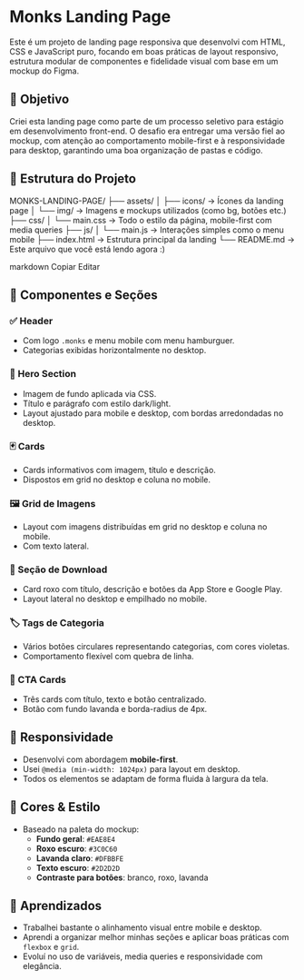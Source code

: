 #  Monks Landing Page

Este é um projeto de landing page responsiva que desenvolvi com HTML, CSS e JavaScript puro, focando em boas práticas de layout responsivo, estrutura modular de componentes e fidelidade visual com base em um mockup do Figma.

## 🎯 Objetivo

Criei esta landing page como parte de um processo seletivo para estágio em desenvolvimento front-end. O desafio era entregar uma versão fiel ao mockup, com atenção ao comportamento mobile-first e à responsividade para desktop, garantindo uma boa organização de pastas e código.

## 📁 Estrutura do Projeto

MONKS-LANDING-PAGE/
├── assets/
│ ├── icons/ → Ícones da landing page
│ └── img/ → Imagens e mockups utilizados (como bg, botões etc.)
├── css/
│ └── main.css → Todo o estilo da página, mobile-first com media queries
├── js/
│ └── main.js → Interações simples como o menu mobile
├── index.html → Estrutura principal da landing
└── README.md → Este arquivo que você está lendo agora :)

markdown
Copiar
Editar

## 🧩 Componentes e Seções

### ✅ Header
- Com logo `.monks` e menu mobile com menu hamburguer.
- Categorias exibidas horizontalmente no desktop.

### 🎯 Hero Section
- Imagem de fundo aplicada via CSS.
- Título e parágrafo com estilo dark/light.
- Layout ajustado para mobile e desktop, com bordas arredondadas no desktop.

### 🃏 Cards
- Cards informativos com imagem, título e descrição.
- Dispostos em grid no desktop e coluna no mobile.

### 🖼️ Grid de Imagens
- Layout com imagens distribuídas em grid no desktop e coluna no mobile.
- Com texto lateral.

### 📲 Seção de Download
- Card roxo com título, descrição e botões da App Store e Google Play.
- Layout lateral no desktop e empilhado no mobile.

### 🏷️ Tags de Categoria
- Vários botões circulares representando categorias, com cores violetas.
- Comportamento flexível com quebra de linha.

### 📌 CTA Cards
- Três cards com título, texto e botão centralizado.
- Botão com fundo lavanda e borda-radius de 4px.

## 📱 Responsividade

- Desenvolvi com abordagem **mobile-first**.
- Usei `@media (min-width: 1024px)` para layout em desktop.
- Todos os elementos se adaptam de forma fluida à largura da tela.

## 🎨 Cores & Estilo

- Baseado na paleta do mockup:
  - **Fundo geral**: `#EAE8E4`
  - **Roxo escuro**: `#3C0C60`
  - **Lavanda claro**: `#DFBBFE`
  - **Texto escuro**: `#2D2D2D`
  - **Contraste para botões**: branco, roxo, lavanda

## 🧠 Aprendizados

- Trabalhei bastante o alinhamento visual entre mobile e desktop.
- Aprendi a organizar melhor minhas seções e aplicar boas práticas com `flexbox` e `grid`.
- Evoluí no uso de variáveis, media queries e responsividade com elegância.